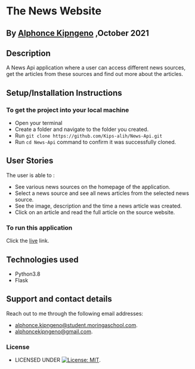 # The News Website

## By [Alphonce Kipngeno](https://github.com/Kips-alih) ,October 2021

## Description

A News Api application where a user can access different news sources, get the articles from these sources and find out more about the articles.

## Setup/Installation Instructions

### To get the project into your local machine

* Open your terminal
* Create a folder and navigate to the folder you created.
* Run `git clone https://github.com/Kips-alih/News-Api.git`
* Run `cd News-Api` command to confirm it was successfully cloned.

## User Stories

The user is able to :

* See various news sources on the homepage of the application.
* Select a news source and see all news articles from the selected news source.
* See the image, description and the time a news article was created.
* Click on an article and read the full article on the source website.

### To run this application

 Click the [live](https://kips-alih.github./) link.

## Technologies used

* Python3.8
* Flask

## Support and contact details

Reach out to me through the following email addresses:

* alphonce.kipngeno@student.moringaschool.com.
* alphoncekipngeno@gmail.com.

### License

* LICENSED UNDER  [![License: MIT](https://img.shields.io/badge/License-MIT-yellow.svg)](LICENSE).
